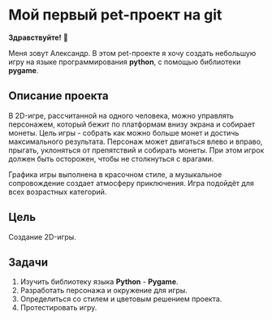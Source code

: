 # Мой первый pet-проект на git
__Здравствуйте!__ :wave:

Меня зовут Александр. В этом pet-проекте я хочу создать небольшую игру на языке программирования __python__, с помощью библиотеки __pygame__. 
## Описание проекта
В 2D-игре, рассчитанной на одного человека, можно управлять персонажем, который бежит по платформам внизу экрана и собирает монеты. Цель игры - собрать как можно больше монет и достичь максимального результата.
Персонаж может двигаться влево и вправо, прыгать, уклоняться от препятствий и собирать монеты. При этом игрок должен быть осторожен, чтобы не столкнуться с врагами.

Графика игры выполнена в красочном стиле, а музыкальное сопровождение создает атмосферу приключения. Игра подойдёт для всех возрастных категорий.
## Цель
Создание 2D-игры.
## Задачи
1. Изучить библиотеку языка __Python__ - __Pygame__.
2. Разработать персонажа и окружение для игры.
3. Определиться со стилем и цветовым решением проекта.
4. Протестировать игру.
